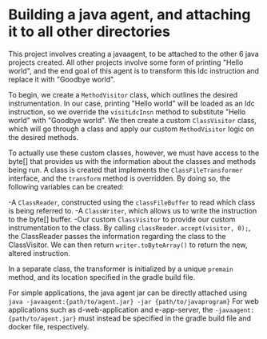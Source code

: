 # Building a java agent, and attaching it to all other directories

This project involves creating a javaagent, to be attached to the other 6 java projects created.  All other projects involve some 
form of printing "Hello world", and the end goal of this agent is to transform this ldc instruction and replace it with
"Goodbye world".

To begin, we create a `MethodVisitor` class, which outlines the desired instrumentation.  In our case, printing "Hello world"
will be loaded as an ldc instruction, so we override the `visitLdcInsn` method to substitute "Hello world" with "Goodbye world".
We then create a custom `ClassVisitor` class, which will go through a class and apply our custom `MethodVisitor` logic on the
desired methods.

To actually use these custom classes, however, we must have access to the byte[] that provides us with the information about
the classes and methods being run.  A class is created that implements the `ClassFileTransformer` interface, and the 
`transform` method is overridden. By doing so, the following variables can be created:

-A `ClassReader`, constructed using the `classFileBuffer` to read which class is being referred to.
-A `ClassWriter`, which allows us to write the instruction to the byte[] buffer.
-Our custom `ClassVisitor` to provide our custom instrumentation to the class. 
By calling `classReader.accept(visitor, 0);`, the ClassReader passes the information regarding the class to the ClassVisitor.
We can then return `writer.toByteArray()` to return the new, altered instruction.

In a separate class, the transformer is initialized by a unique `premain` method, and its location specified in the 
gradle build file.

For simple applications, the java agent jar can be directly attached using
```java -javaagent:{path/to/agent.jar} -jar {path/to/javaprogram}```
For web applications such as d-web-application and e-app-server, the `-javaagent:{path/to/agent.jar}` must 
instead be specified in the gradle build file and docker file, respectively.
